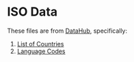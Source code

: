 # ISO Data

These files are from
[DataHub](https://datahub.io/),
specifically:
1. [List of Countries](https://datahub.io/core/country-list)
1. [Language Codes](https://datahub.io/core/language-codes)
